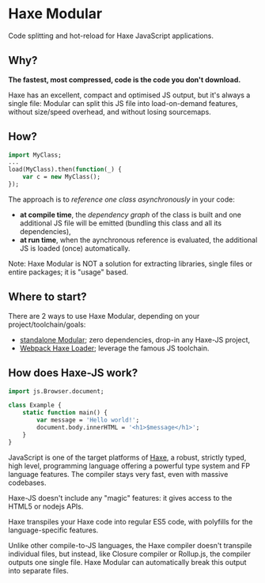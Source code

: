 # Haxe Modular

Code splitting and hot-reload for Haxe JavaScript applications.

## Why?

**The fastest, most compressed, code is the code you don't download.**

Haxe has an excellent, compact and optimised JS output, but it's always a single file:
Modular can split this JS file into load-on-demand features, without size/speed overhead,
and without losing sourcemaps.

## How?

```haxe
import MyClass;
...
load(MyClass).then(function(_) {
	var c = new MyClass();
});
```

The approach is to *reference one class asynchronously* in your code:

- **at compile time**, the *dependency graph* of the class is built and one additional JS
file will be emitted (bundling this class and all its dependencies),
- **at run time**, when the aynchronous reference is evaluated, the additional JS is
loaded (once) automatically.

Note: Haxe Modular is NOT a solution for extracting libraries, single files or
entire packages; it is "usage" based.

## Where to start?

There are 2 ways to use Haxe Modular, depending on your project/toolchain/goals:

- [standalone Modular](doc/start.md); zero dependencies, drop-in any Haxe-JS project,
- [Webpack Haxe Loader](https://github.com/jasononeil/webpack-haxe-loader); leverage the famous JS toolchain.

## How does Haxe-JS work?

```haxe
import js.Browser.document;

class Example {
	static function main() {
		var message = 'Hello world!';
		document.body.innerHTML = '<h1>$message</h1>';
	}
}
```

JavaScript is one of the target platforms of
[Haxe](http://haxe.org/documentation/introduction/language-introduction.html),
a robust, strictly typed, high level, programming language offering a powerful type system
and FP language features. The compiler stays very fast, even with massive codebases.

Haxe-JS doesn't include any "magic" features: it gives access to the HTML5 or nodejs APIs.

Haxe transpiles your Haxe code into regular ES5 code, with polyfills for the 
language-specific features.

Unlike other compile-to-JS languages, the Haxe compiler doesn't transpile individual files,
but instead, like Closure compiler or Rollup.js, the compiler outputs one single file.
Haxe Modular can automatically break this output into separate files.
